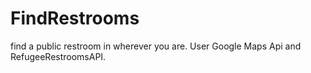 # FindRestrooms
find a public restroom in wherever you are. 
User Google Maps Api and RefugeeRestroomsAPI.

